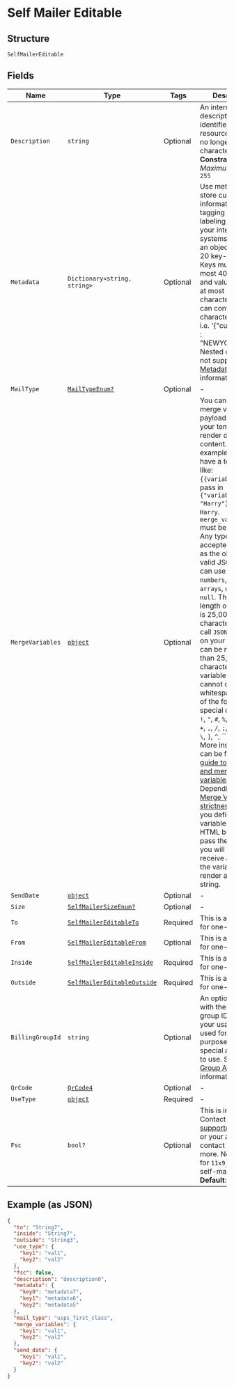 
# Self Mailer Editable

## Structure

`SelfMailerEditable`

## Fields

| Name | Type | Tags | Description |
|  --- | --- | --- | --- |
| `Description` | `string` | Optional | An internal description that identifies this resource. Must be no longer than 255 characters.<br>**Constraints**: *Maximum Length*: `255` |
| `Metadata` | `Dictionary<string, string>` | Optional | Use metadata to store custom information for tagging and labeling back to your internal systems. Must be an object with up to 20 key-value pairs. Keys must be at most 40 characters and values must be at most 500 characters. Neither can contain the characters `"` and `\`. i.e. '{"customer_id" : "NEWYORK2015"}' Nested objects are not supported.  See [Metadata](#section/Metadata) for more information. |
| `MailType` | [`MailTypeEnum?`](../../doc/models/mail-type-enum.md) | Optional | - |
| `MergeVariables` | [`object`](../../doc/models/m-object-enum.md) | Optional | You can input a merge variable payload object to your template to render dynamic content. For example, if you have a template like: `{{variable_name}}`, pass in `{"variable_name": "Harry"}` to render `Harry`. `merge_variables` must be an object. Any type of value is accepted as long as the object is valid JSON; you can use `strings`, `numbers`, `booleans`, `arrays`, `objects`, or `null`. The max length of the object is 25,000 characters. If you call `JSON.stringify` on your object, it can be no longer than 25,000 characters. Your variable names cannot contain any whitespace or any of the following special characters: `!`, `"`, `#`, `%`, `&`, `'`, `(`, `)`, `*`, `+`, `,`, `/`, `;`, `<`, `=`, `>`, `@`, `[`, `\`, `]`, `^`, `````, `{`, `\|`, `}`, `~`. More instructions can be found in <a href="https://help.lob.com/print-and-mail/designing-mail-creatives/dynamic-personalization#using-html-and-merge-variables-10" target="_blank">our guide to using html and merge variables</a>. Depending on your <a href="https://dashboard.lob.com/#/settings/account" target="_blank">Merge Variable strictness</a> setting, if you define variables in your HTML but do not pass them here, you will either receive an error or the variable will render as an empty string. |
| `SendDate` | [`object`](../../doc/models/m-object-enum.md) | Optional | - |
| `Size` | [`SelfMailerSizeEnum?`](../../doc/models/self-mailer-size-enum.md) | Optional | - |
| `To` | [`SelfMailerEditableTo`](../../doc/models/containers/self-mailer-editable-to.md) | Required | This is a container for one-of cases. |
| `From` | [`SelfMailerEditableFrom`](../../doc/models/containers/self-mailer-editable-from.md) | Optional | This is a container for one-of cases. |
| `Inside` | [`SelfMailerEditableInside`](../../doc/models/containers/self-mailer-editable-inside.md) | Required | This is a container for one-of cases. |
| `Outside` | [`SelfMailerEditableOutside`](../../doc/models/containers/self-mailer-editable-outside.md) | Required | This is a container for one-of cases. |
| `BillingGroupId` | `string` | Optional | An optional string with the billing group ID to tag your usage with. Is used for billing purposes. Requires special activation to use. See <a href="#tag/Billing-Groups">Billing Group API</a> for more information. |
| `QrCode` | [`QrCode4`](../../doc/models/qr-code-4.md) | Optional | - |
| `UseType` | [`object`](../../doc/models/m-object-enum.md) | Required | - |
| `Fsc` | `bool?` | Optional | This is in beta. Contact support@lob.com or your account contact to learn more. Not available for `11x9_bifold` self-mailer size.<br>**Default**: `false` |

## Example (as JSON)

```json
{
  "to": "String7",
  "inside": "String7",
  "outside": "String3",
  "use_type": {
    "key1": "val1",
    "key2": "val2"
  },
  "fsc": false,
  "description": "description0",
  "metadata": {
    "key0": "metadata7",
    "key1": "metadata6",
    "key2": "metadata5"
  },
  "mail_type": "usps_first_class",
  "merge_variables": {
    "key1": "val1",
    "key2": "val2"
  },
  "send_date": {
    "key1": "val1",
    "key2": "val2"
  }
}
```

